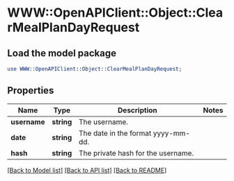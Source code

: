 # WWW::OpenAPIClient::Object::ClearMealPlanDayRequest

## Load the model package
```perl
use WWW::OpenAPIClient::Object::ClearMealPlanDayRequest;
```

## Properties
Name | Type | Description | Notes
------------ | ------------- | ------------- | -------------
**username** | **string** | The username. | 
**date** | **string** | The date in the format yyyy-mm-dd. | 
**hash** | **string** | The private hash for the username. | 

[[Back to Model list]](../README.md#documentation-for-models) [[Back to API list]](../README.md#documentation-for-api-endpoints) [[Back to README]](../README.md)


